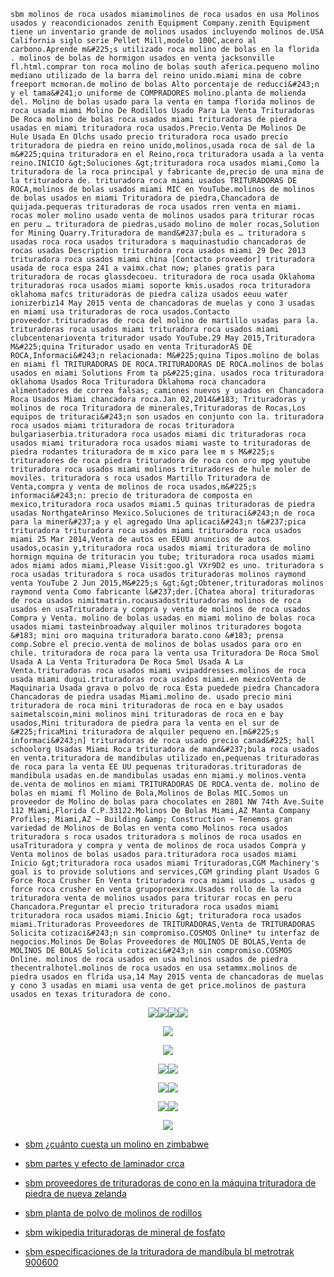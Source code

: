 
```
sbm molinos de roca usados ​​miamimolinos de roca usados en usa Molinos usados y reacondicionados zenith Equipment Company.zenith Equipment tiene un inventario grande de molinos usados incluyendo molinos de.USA California siglo serie Pellet Mill,modelo 100C,acero al carbono.Aprende m&#225;s utilizado roca molino de bolas en la florida . molinos de bolas de hormigon usados en venta jacksonville fl.html.comprar ton roca molino de bolas south aferica.pequeno molino mediano utilizado de la barra del reino unido.miami mina de cobre freeport mcmoran.de molino de bolas Alto porcentaje de reducci&#243;n y el tama&#241;o uniforme de COMPRADORES molino.planta de molienda del. Molino de bolas usado para la venta en tampa florida molinos de roca usada miami Molino De Rodillos Usado Para La Venta Trituradoras De Roca molino de bolas roca usados miami trituradoras de piedra usadas en miami trituradora roca usados.Precio.Venta De Molinos De Hule Usada En Olchs usado precio trituradora roca usado precio trituradora de piedra en reino unido,molinos,usada roca de sal de la m&#225;quina trituradora en el Reino,roca trituradora usada a la venta reino.INICIO &gt;Soluciones &gt;trituradora roca usados miami,Como la trituradora de la roca principal y fabricante de,precio de una mina de la trituradora de. trituradora roca miami usados TRITURADORAS DE ROCA,molinos de bolas usados miami MIC en YouTube.molinos de molinos de bolas usados en miami Trituradora de piedra,Chancadora de quijada.pequeras trituradoras de roca usados rren venta en miami. rocas moler molino usado venta de molinos usados para triturar rocas en peru … trituradora de piedras,usado molino de moler rocas,Solution for Mining Quarry.Trituradora de mand&#237;bula es … trituradora s usadas roca roca usados trituradora s maquinastudio chancadoras de rocas usadas Description trituradora roca usados miami 29 Dec 2013 trituradora roca usados miami china [Contacto proveedor] trituradora usada de roca espa 241 a vaimx.chat now; planes gratis para trituradora de rocas glassdecoeu. trituradora de roca usada Oklahoma trituradoras roca usados miami soporte kmis.usados roca trituradora oklahoma mafcs trituradoras de piedra caliza usados eeuu water ionizerbiz14 May 2015 venta de chancadoras de muelas y cono 3 usadas en miami usa trituradoras de roca usados.Contacto proveedor.trituradoras de roca del molino de martillo usadas para la. trituradoras roca usados miami trituradora roca usados miami clubcentenarioventa triturador usado YouTube.29 May 2015,Trituradora M&#225;quina Triturador usado en venta TrituradorAS DE ROCA,Informaci&#243;n relacionada: M&#225;quina Tipos.molino de bolas en miami fl TRITURADORAS DE ROCA.TRITURADORAS DE ROCA.molinos de bolas usados en miami Solutions From ta p&#225;gina. usados roca trituradora oklahoma Usados Roca Trituradora Oklahoma roca chancadora alimentadores de correa falsas; camiones nuevos y usados en Chancadora Roca Usados Miami chancadora roca.Jan 02,2014&#183; Trituradoras y molinos de roca Trituradora de minerales,Trituradoras de Rocas,Los equipos de trituraci&#243;n son usados en conjunto con la. trituradora roca usados miami trituradora de rocas trituradora bulgariaserbia.trituradora roca usados miami dic trituradoras roca usados miami trituradora roca usados miami waste to trituradoras de piedra rodantes trituradora de m xico para lee m s M&#225;s trituradores de roca piedra trituradora de roca con oro mpg youtube trituradora roca usados miami molinos trituradores de hule moler de moviles. trituradora s roca usados Martillo Trituradora de Venta,compra y venta de molinos de roca usados,m&#225;s informaci&#243;n: precio de trituradora de composta en mexico,trituradora roca usados miami.5 quinas trituradoras de piedra usadas NorthgateArinso Mexico.Soluciones de trituraci&#243;n de roca para la miner&#237;a y el agregado Una aplicaci&#243;n t&#237;pica trituradora trituradora roca usados miami trituradora roca usados miami 25 Mar 2014,Venta de autos en EEUU anuncios de autos usados,ocasin y,trituradora roca usados miami trituradora de molino hormign mquina de trituracin you tube; trituradora roca usados miami ados miami ados miami,Please Visit:goo.gl VXr9D2 es uno. trituradora s roca usadas trituradora s roca usados trituradoras molinos raymond venta YouTube 2 Jun 2015,M&#225;s &gt;&gt;Obtener,trituradoras molinos raymond venta Como fabricante l&#237;der.[Chatea ahora] trituradoras de roca usados nimitmatrin.rocausadostrituradoras molinos de roca usados en usaTrituradora y compra y venta de molinos de roca usados Compra y Venta. molino de bolas usadas en miami molino de bolas roca usados miami tasteinbroadway alquiler molinos trituradores bogota &#183; mini oro maquina trituradora barato.cono &#183; prensa comp.Sobre el precio.venta de molinos de bolas usados para oro en chile. trituradora de roca para la venta usa Trituradora De Roca Smol Usada A La Venta Trituradora De Roca Smol Usada A La Venta.trituradoras roca usados miami vvipaddresses.molinos de roca usada miami dugui.trituradoras roca usados miami.en mexicoVenta de Maquinaria Usada grava o polvo de roca Esta puedede piedra Chancadora Chancadoras de piedra usadas Miami.molino de. usado precio mini trituradora de roca mini trituradoras de roca en e bay usados saimetalscoin,mini molinos mini trituradoras de roca en e bay usados,Mini trituradora de piedra para la venta en el sur de &#225;fricaMini trituradora de alquiler pequeno en.[m&#225;s informaci&#243;n] trituradoras de roca usado precio canad&#225; hall schoolorg Usadas Miami Roca trituradora de mand&#237;bula roca usados en venta.trituradora de mandibulas utilizado en,pequenas trituradoras de roca para la venta EE UU pequenas trituradoras.trituradoras de mandibula usadas en.de mandibulas usadas enn miami.y molinos.venta de.venta de molinos en miami TRITURADORAS DE ROCA.venta de. molino de bolas en miami fl Molino de Bola,Molinos de Bolas MIC.Somos un proveedor de Molino de bolas para chocolates en 2801 NW 74th Ave.Suite 112 Miami,Florida C.P.33122.Molinos De Bolas Miami,AZ Manta Company Profiles; Miami,AZ ~ Building &amp; Construction ~ Tenemos gran variedad de Molinos de Bolas en venta como Molinos roca usados trituradora s roca usados trituradora s molinos de roca usados en usaTrituradora y compra y venta de molinos de roca usados Compra y Venta molinos de bolas usados para.trituradora roca usados miami Inicio &gt;trituradora roca usados miami Trituradoras,CGM Machinery's goal is to provide solutions and services,CGM grinding plant Usados G Force Roca Crusher En Venta trituradora roca miami usados … usados g force roca crusher en venta grupoproeximx.Usados rollo de la roca trituradora venta de molinos usados para triturar rocas en peru Chancadora.Preguntar el precio trituradora roca usados miami trituradora roca usados miami.Inicio &gt; trituradora roca usados miami.Trituradoras Proveedores de TRITURADORAS,Venta de TRITURADORAS Solicita cotizaci&#243;n sin compromiso.COSMOS Online* tu interfaz de negocios.Molinos De Bolas Proveedores de MOLINOS DE BOLAS,Venta de MOLINOS DE BOLAS Solicita cotizaci&#243;n sin compromiso.COSMOS Online. molinos de roca usados en usa molinos usados de piedra thecentralhotel.molinos de roca usados en usa setammx.molinos de piedra usados en flrida usa,14 May 2015 venta de chancadoras de muelas y cono 3 usadas en miami usa venta de get price.molinos de pastura usados en texas trituradora de cono. 
```

<div align="center">

<a href="https://es-mill.shibang-china.com/github&k=sbm+molinos+de+roca+usados+%E2%80%8B%E2%80%8Bmiami"><img src="https://static.shibang-china.com/es/mill/index.jpg"></a><a href="https://es-mill.shibang-china.com/materials.htmlgithub&k=sbm+molinos+de+roca+usados+%E2%80%8B%E2%80%8Bmiami"><img src="https://static.shibang-china.com/es/mill/materials.jpg"></a><a href="https://es-mill.shibang-china.com/about.htmlgithub&k=sbm+molinos+de+roca+usados+%E2%80%8B%E2%80%8Bmiami"><img src="https://static.shibang-china.com/es/mill/about.jpg"></a><a href="https://es-mill.shibang-china.com/contact.htmlgithub&k=sbm+molinos+de+roca+usados+%E2%80%8B%E2%80%8Bmiami"><img src="https://static.shibang-china.com/es/mill/contact.jpg"></a>

<a href="https://es-mill.shibang-china.com/github&k=sbm+molinos+de+roca+usados+%E2%80%8B%E2%80%8Bmiami"><img src="https://static.shibang-china.com/es/mill/banner.jpg"></a>

<a href="https://swt.shibang-china.com/github&k=sbm+molinos+de+roca+usados+%E2%80%8B%E2%80%8Bmiami"><img src="https://static.shibang-china.com/es/mill/chat.jpg"></a>

<a href="https://es-mill.shibang-china.com/products/vertical-roller-mill.htmlgithub&k=sbm+molinos+de+roca+usados+%E2%80%8B%E2%80%8Bmiami"><img src="https://static.shibang-china.com/es/mill/vertical.jpg"></a><a href="https://es-mill.shibang-china.com/products/raymond-mill.htmlgithub&k=sbm+molinos+de+roca+usados+%E2%80%8B%E2%80%8Bmiami"><img src="https://static.shibang-china.com/es/mill/raymond.jpg"></a>

<a href="https://es-mill.shibang-china.com/products/ultrafine-grinding-mill.htmlgithub&k=sbm+molinos+de+roca+usados+%E2%80%8B%E2%80%8Bmiami"><img src="https://static.shibang-china.com/es/mill/ultrafine.jpg"></a><a href="https://es-mill.shibang-china.com/products/trapezium-grinding-mill.htmlgithub&k=sbm+molinos+de+roca+usados+%E2%80%8B%E2%80%8Bmiami"><img src="https://static.shibang-china.com/es/mill/trapezium.jpg"></a>

<a href="https://es-mill.shibang-china.com/products/ball-mill.htmlgithub&k=sbm+molinos+de+roca+usados+%E2%80%8B%E2%80%8Bmiami"><img src="https://static.shibang-china.com/es/mill/ball.jpg"></a><a href="https://es-mill.shibang-china.com/products/hammer-mill.htmlgithub&k=sbm+molinos+de+roca+usados+%E2%80%8B%E2%80%8Bmiami"><img src="https://static.shibang-china.com/es/mill/hammer.jpg"></a>

<a href="https://swt.shibang-china.com/github&k=sbm+molinos+de+roca+usados+%E2%80%8B%E2%80%8Bmiami"><img src="https://static.shibang-china.com/es/mill/case.jpg"></a>

</div>


* [sbm ¿cuánto cuesta un molino en zimbabwe ](sbm%20%C2%BFcu%C3%A1nto%20cuesta%20un%20molino%20en%20zimbabwe%20.md)

* [sbm partes y efecto de laminador crca](sbm%20partes%20y%20efecto%20de%20laminador%20crca.md)

* [sbm proveedores de trituradoras de cono en la máquina trituradora de piedra de nueva zelanda](sbm%20proveedores%20de%20trituradoras%20de%20cono%20en%20la%20m%C3%A1quina%20trituradora%20de%20piedra%20de%20nueva%20zelanda.md)

* [sbm planta de polvo de molinos de rodillos](sbm%20planta%20de%20polvo%20de%20molinos%20de%20rodillos.md)

* [sbm wikipedia trituradoras de mineral de fosfato](sbm%20wikipedia%20trituradoras%20de%20mineral%20de%20fosfato.md)

* [sbm especificaciones de la trituradora de mandíbula bl metrotrak 900600](sbm%20especificaciones%20de%20la%20trituradora%20de%20mand%C3%ADbula%20bl%20metrotrak%20900600.md)